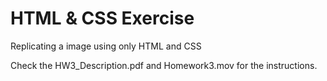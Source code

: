 # HTML & CSS Exercise
Replicating a image using only HTML and CSS

Check the HW3_Description.pdf and Homework3.mov for the instructions.
